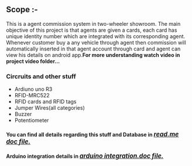 ## Scope :- <br>

<p>This is a agent commission system in two-wheeler showroom. The main objective of this project is that agents are given a cards, each card has unique identity number which are integrated with its corresponding agent. Whenever customer buy a any vehicle through agent then commission will automatically inserted in that agent account through card and agent can view his details on android app.<b>For more understanding watch video in project video folder...</b></p>

### Circruits and other stuff 
<ul>
  <li>Ardiuno uno R3</li>
  <li>RFID-MRC522</li>
  <li>RFID cards and RFID tags</li>
  <li>Jumper Wires(all categories)</li>
  <li>Buzzer</li>
  <li>Potentiometer</li>
</ul>

#### You can find all details regarding this stuff and Database in <u><i><big>read.me doc file.</big></i></u>
#### Arduino integration details in <u><i><big>arduino integration.doc file.</big></i></u>

